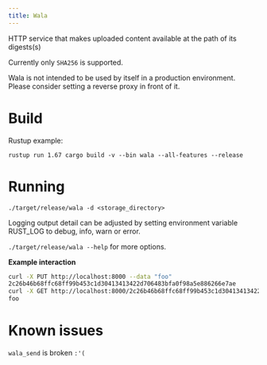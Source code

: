 ```yaml
---
title: Wala
---
```


HTTP service that makes uploaded content available at the path of its
digests(s)

Currently only `SHA256` is supported.

<div class="caution">

Wala is not intended to be used by itself in a production environment.
Please consider setting a reverse proxy in front of it.

</div>

# Build

Rustup example:

`rustup run 1.67 cargo build -v --bin wala --all-features --release`

# Running

`./target/release/wala -d <storage_directory>`

Logging output detail can be adjusted by setting environment variable
RUST_LOG to debug, info, warn or error.

`./target/release/wala --help` for more options.

<div class="formalpara-title">

**Example interaction**

</div>

``` bash
curl -X PUT http://localhost:8000 --data "foo"
2c26b46b68ffc68ff99b453c1d30413413422d706483bfa0f98a5e886266e7ae
curl -X GET http://localhost:8000/2c26b46b68ffc68ff99b453c1d30413413422d706483bfa0f98a5e886266e7ae
foo
```

# Known issues

`wala_send` is broken `:'(`
